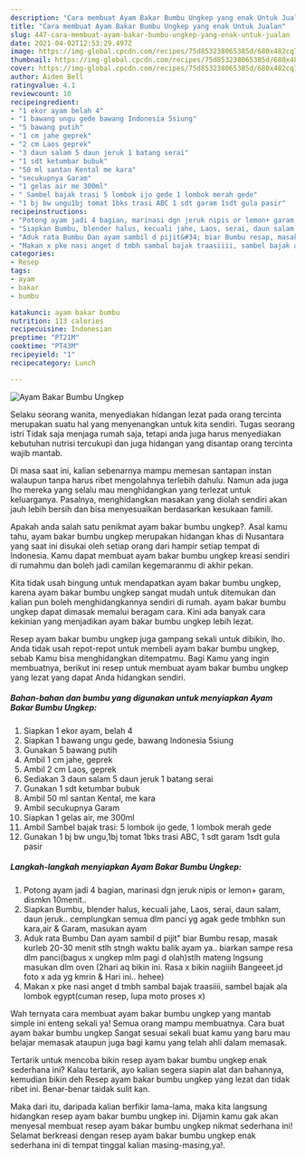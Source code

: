```yaml
---
description: "Cara membuat Ayam Bakar Bumbu Ungkep yang enak Untuk Jualan"
title: "Cara membuat Ayam Bakar Bumbu Ungkep yang enak Untuk Jualan"
slug: 447-cara-membuat-ayam-bakar-bumbu-ungkep-yang-enak-untuk-jualan
date: 2021-04-02T12:53:29.497Z
image: https://img-global.cpcdn.com/recipes/75d853238065385d/680x482cq70/ayam-bakar-bumbu-ungkep-foto-resep-utama.jpg
thumbnail: https://img-global.cpcdn.com/recipes/75d853238065385d/680x482cq70/ayam-bakar-bumbu-ungkep-foto-resep-utama.jpg
cover: https://img-global.cpcdn.com/recipes/75d853238065385d/680x482cq70/ayam-bakar-bumbu-ungkep-foto-resep-utama.jpg
author: Aiden Bell
ratingvalue: 4.1
reviewcount: 10
recipeingredient:
- "1 ekor ayam belah 4"
- "1 bawang ungu gede bawang Indonesia 5siung"
- "5 bawang putih"
- "1 cm jahe geprek"
- "2 cm Laos geprek"
- "3 daun salam 5 daun jeruk 1 batang serai"
- "1 sdt ketumbar bubuk"
- "50 ml santan Kental me kara"
- "secukupnya Garam"
- "1 gelas air me 300ml"
- " Sambel bajak trasi 5 lombok ijo gede 1 lombok merah gede"
- "1 bj bw ungu1bj tomat 1bks trasi ABC 1 sdt garam 1sdt gula pasir"
recipeinstructions:
- "Potong ayam jadi 4 bagian, marinasi dgn jeruk nipis or lemon+ garam, dismkn 10menit.."
- "Siapkan Bumbu, blender halus, kecuali jahe, Laos, serai, daun salam, daun jeruk.. cemplungkan semua dlm panci yg agak gede tmbhkn sun kara,air &amp; Garam, masukan ayam"
- "Aduk rata Bumbu Dan ayam sambil d pijit&#34; biar Bumbu resap, masak kurleb 20-30 menit stlh stngh waktu balik ayam ya.. biarkan sampe resa dlm panci(bagus x ungkep mlm pagi d olah)stlh mateng lngsung masukan dlm oven (2hari aq bikin ini. Rasa x bikin nagiiih Bangeeet.jd foto x ada yg kmrin &amp; Hari ini.. hehee)"
- "Makan x pke nasi anget d tmbh sambal bajak traasiiii, sambel bajak ala lombok egypt(cuman resep, lupa moto proses x)"
categories:
- Resep
tags:
- ayam
- bakar
- bumbu

katakunci: ayam bakar bumbu 
nutrition: 113 calories
recipecuisine: Indonesian
preptime: "PT21M"
cooktime: "PT43M"
recipeyield: "1"
recipecategory: Lunch

---
```



![Ayam Bakar Bumbu Ungkep](https://img-global.cpcdn.com/recipes/75d853238065385d/680x482cq70/ayam-bakar-bumbu-ungkep-foto-resep-utama.jpg)

Selaku seorang wanita, menyediakan hidangan lezat pada orang tercinta merupakan suatu hal yang menyenangkan untuk kita sendiri. Tugas seorang istri Tidak saja menjaga rumah saja, tetapi anda juga harus menyediakan kebutuhan nutrisi tercukupi dan juga hidangan yang disantap orang tercinta wajib mantab.

Di masa  saat ini, kalian sebenarnya mampu memesan santapan instan walaupun tanpa harus ribet mengolahnya terlebih dahulu. Namun ada juga lho mereka yang selalu mau menghidangkan yang terlezat untuk keluarganya. Pasalnya, menghidangkan masakan yang diolah sendiri akan jauh lebih bersih dan bisa menyesuaikan berdasarkan kesukaan famili. 



Apakah anda salah satu penikmat ayam bakar bumbu ungkep?. Asal kamu tahu, ayam bakar bumbu ungkep merupakan hidangan khas di Nusantara yang saat ini disukai oleh setiap orang dari hampir setiap tempat di Indonesia. Kamu dapat membuat ayam bakar bumbu ungkep kreasi sendiri di rumahmu dan boleh jadi camilan kegemaranmu di akhir pekan.

Kita tidak usah bingung untuk mendapatkan ayam bakar bumbu ungkep, karena ayam bakar bumbu ungkep sangat mudah untuk ditemukan dan kalian pun boleh menghidangkannya sendiri di rumah. ayam bakar bumbu ungkep dapat dimasak memalui beragam cara. Kini ada banyak cara kekinian yang menjadikan ayam bakar bumbu ungkep lebih lezat.

Resep ayam bakar bumbu ungkep juga gampang sekali untuk dibikin, lho. Anda tidak usah repot-repot untuk membeli ayam bakar bumbu ungkep, sebab Kamu bisa menghidangkan ditempatmu. Bagi Kamu yang ingin membuatnya, berikut ini resep untuk membuat ayam bakar bumbu ungkep yang lezat yang dapat Anda hidangkan sendiri.

<!--inarticleads1-->

##### Bahan-bahan dan bumbu yang digunakan untuk menyiapkan Ayam Bakar Bumbu Ungkep:

1. Siapkan 1 ekor ayam, belah 4
1. Siapkan 1 bawang ungu gede, bawang Indonesia 5siung
1. Gunakan 5 bawang putih
1. Ambil 1 cm jahe, geprek
1. Ambil 2 cm Laos, geprek
1. Sediakan 3 daun salam 5 daun jeruk 1 batang serai
1. Gunakan 1 sdt ketumbar bubuk
1. Ambil 50 ml santan Kental, me kara
1. Ambil secukupnya Garam
1. Siapkan 1 gelas air, me 300ml
1. Ambil  Sambel bajak trasi: 5 lombok ijo gede, 1 lombok merah gede
1. Gunakan 1 bj bw ungu,1bj tomat 1bks trasi ABC, 1 sdt garam 1sdt gula pasir




<!--inarticleads2-->

##### Langkah-langkah menyiapkan Ayam Bakar Bumbu Ungkep:

1. Potong ayam jadi 4 bagian, marinasi dgn jeruk nipis or lemon+ garam, dismkn 10menit..
1. Siapkan Bumbu, blender halus, kecuali jahe, Laos, serai, daun salam, daun jeruk.. cemplungkan semua dlm panci yg agak gede tmbhkn sun kara,air &amp; Garam, masukan ayam
1. Aduk rata Bumbu Dan ayam sambil d pijit&#34; biar Bumbu resap, masak kurleb 20-30 menit stlh stngh waktu balik ayam ya.. biarkan sampe resa dlm panci(bagus x ungkep mlm pagi d olah)stlh mateng lngsung masukan dlm oven (2hari aq bikin ini. Rasa x bikin nagiiih Bangeeet.jd foto x ada yg kmrin &amp; Hari ini.. hehee)
1. Makan x pke nasi anget d tmbh sambal bajak traasiiii, sambel bajak ala lombok egypt(cuman resep, lupa moto proses x)




Wah ternyata cara membuat ayam bakar bumbu ungkep yang mantab simple ini enteng sekali ya! Semua orang mampu membuatnya. Cara buat ayam bakar bumbu ungkep Sangat sesuai sekali buat kamu yang baru mau belajar memasak ataupun juga bagi kamu yang telah ahli dalam memasak.

Tertarik untuk mencoba bikin resep ayam bakar bumbu ungkep enak sederhana ini? Kalau tertarik, ayo kalian segera siapin alat dan bahannya, kemudian bikin deh Resep ayam bakar bumbu ungkep yang lezat dan tidak ribet ini. Benar-benar taidak sulit kan. 

Maka dari itu, daripada kalian berfikir lama-lama, maka kita langsung hidangkan resep ayam bakar bumbu ungkep ini. Dijamin kamu gak akan menyesal membuat resep ayam bakar bumbu ungkep nikmat sederhana ini! Selamat berkreasi dengan resep ayam bakar bumbu ungkep enak sederhana ini di tempat tinggal kalian masing-masing,ya!.

